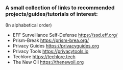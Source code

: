 ### A small collection of links to recommended projects/guides/tutorials of interest:

(In alphabetical order)

- EFF Surveillance Self-Defense <https://ssd.eff.org/>
- Prism-Break <https://prism-brea.org/>
- Privacy Guides <https://privacyguides.org>
- Privacy Tools <https://privacytools.io>
- Techlore <https://techlore.tech>
- The New Oil <https://thenewoil.org>


